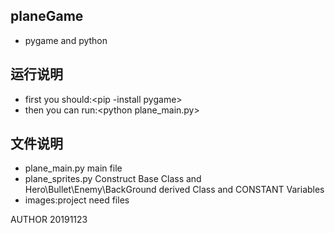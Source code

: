 ## planeGame
- pygame and python 

## 运行说明
- first you should:<pip -install pygame\>
- then you can run:<python plane_main.py\>

## 文件说明
- plane_main.py main file
- plane_sprites.py  Construct Base Class and Hero\Bullet\Enemy\BackGround derived Class and CONSTANT Variables
- images:project need files


AUTHOR 20191123
